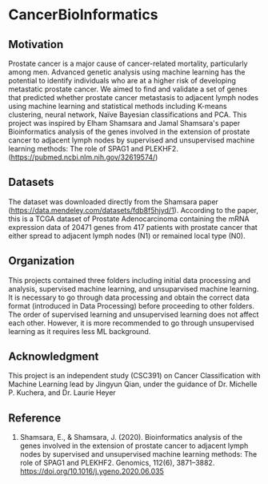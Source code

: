 # CancerBioInformatics

## Motivation
Prostate cancer is a major cause of cancer-related mortality, particularly among men. Advanced genetic analysis using machine learning has the potential to identify individuals who are at a higher risk of developing metastatic prostate cancer. We aimed to find and validate a set of genes that predicted whether prostate cancer metastasis to adjacent lymph nodes using machine learning and statistical methods including K-means clustering, neural network, Naïve Bayesian classifications and PCA.
This project was inspired by Elham Shamsara and Jamal Shamsara's paper Bioinformatics analysis of the genes involved in the extension of prostate cancer to adjacent lymph nodes by supervised and unsupervised machine learning methods: The role of SPAG1 and PLEKHF2. (https://pubmed.ncbi.nlm.nih.gov/32619574/)

## Datasets
The dataset was downloaded directly from the Shamsara paper (https://data.mendeley.com/datasets/fdb8f5hjyd/1). According to the paper, this is a TCGA dataset of Prostate Adenocarcinoma containing the mRNA expression data of 20471 genes from 417 patients with prostate cancer that either spread to adjacent lymph nodes (N1) or remained local type (N0). 

## Organization
This projects contained three folders including initial data processing and analysis, supervised machine learning, and unsuparvised machine learning. It is necessary to go through data processing and obtain the correct data format (introduced in Data Processing) before proceeding to other folders. The order of supervised learning and unsupervised learning does not affect each other. However, it is more recommended to go through unsupervised learning as it requires less ML background.

## Acknowledgment
This project is an independent study (CSC391) on Cancer Classification with Machine Learning lead by Jingyun Qian, under the guidance of Dr. Michelle P. Kuchera, and Dr. Laurie Heyer

## Reference
1. Shamsara, E., & Shamsara, J. (2020). Bioinformatics analysis of the genes involved in the extension of prostate cancer to adjacent lymph nodes by supervised and unsupervised machine learning methods: The role of SPAG1 and PLEKHF2. Genomics, 112(6), 3871–3882. https://doi.org/10.1016/j.ygeno.2020.06.035
